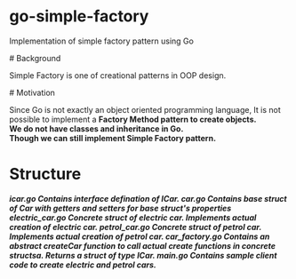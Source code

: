 # go-simple-factory
Implementation of simple factory pattern using Go

# Background

Simple Factory is one of creational patterns in OOP design. 

# Motivation

Since Go is not exactly an object oriented programming language, It is not possible to implement a <b>Factory Method<b> pattern to create objects. <br>
We do not have classes and inheritance in Go. <br>
Though we can still implement <b>Simple Factory<b> pattern.

# Structure

<i>icar.go<i>
Contains interface defination of ICar. 
<i>car.go<i>
Contains base struct of Car with getters and setters for base struct's properties 
<i>electric_car.go<i> 
Concrete struct of electric car. Implements actual creation of electric car. 
<i>petrol_car.go<i>
Concrete struct of petrol car. Implements actual creation of petrol car. 
<i>car_factory.go<i>
Contains an abstract createCar function to call actual create functions in concrete structsa. Returns a struct of type ICar.
<i>main.go<i>
Contains sample client code to create electric and petrol cars. 
